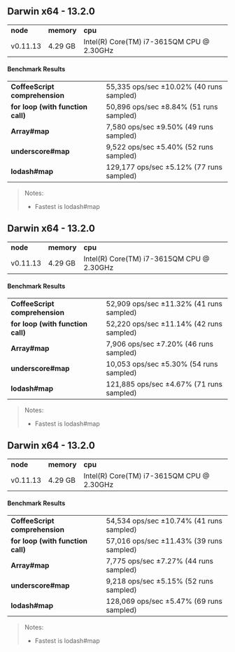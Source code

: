 Darwin x64 - 13.2.0
-----

<table><tr><td><b>node</b></td><td><b>memory</b></td><td><b>cpu</b></td></tr><tr><td>v0.11.13</td><td>4.29 GB</td><td>Intel(R) Core(TM) i7-3615QM CPU @ 2.30GHz</td></tr></table>

#### Benchmark Results ####

<table><tr><td><b>CoffeeScript comprehension</b></td><td>55,335 ops/sec ±10.02% (40 runs sampled)
</td></tr><tr><td><b>for loop (with function call)</b></td><td>50,896 ops/sec ±8.84% (51 runs sampled)
</td></tr><tr><td><b>Array#map</b></td><td>7,580 ops/sec ±9.50% (49 runs sampled)
</td></tr><tr><td><b>underscore#map</b></td><td>9,522 ops/sec ±5.40% (52 runs sampled)
</td></tr><tr><td><b>lodash#map</b></td><td>129,177 ops/sec ±5.12% (77 runs sampled)
</td></tr></table>

> Notes:
> - Fastest is lodash#map


Darwin x64 - 13.2.0
-----

<table><tr><td><b>node</b></td><td><b>memory</b></td><td><b>cpu</b></td></tr><tr><td>v0.11.13</td><td>4.29 GB</td><td>Intel(R) Core(TM) i7-3615QM CPU @ 2.30GHz</td></tr></table>

#### Benchmark Results ####

<table><tr><td><b>CoffeeScript comprehension</b></td><td>52,909 ops/sec ±11.32% (41 runs sampled)
</td></tr><tr><td><b>for loop (with function call)</b></td><td>52,220 ops/sec ±11.14% (42 runs sampled)
</td></tr><tr><td><b>Array#map</b></td><td>7,906 ops/sec ±7.20% (46 runs sampled)
</td></tr><tr><td><b>underscore#map</b></td><td>10,053 ops/sec ±5.30% (54 runs sampled)
</td></tr><tr><td><b>lodash#map</b></td><td>121,885 ops/sec ±4.67% (71 runs sampled)
</td></tr></table>

> Notes:
> - Fastest is lodash#map


Darwin x64 - 13.2.0
-----

<table><tr><td><b>node</b></td><td><b>memory</b></td><td><b>cpu</b></td></tr><tr><td>v0.11.13</td><td>4.29 GB</td><td>Intel(R) Core(TM) i7-3615QM CPU @ 2.30GHz</td></tr></table>

#### Benchmark Results ####

<table><tr><td><b>CoffeeScript comprehension</b></td><td>54,534 ops/sec ±10.74% (41 runs sampled)
</td></tr><tr><td><b>for loop (with function call)</b></td><td>57,016 ops/sec ±11.43% (39 runs sampled)
</td></tr><tr><td><b>Array#map</b></td><td>7,775 ops/sec ±7.27% (44 runs sampled)
</td></tr><tr><td><b>underscore#map</b></td><td>9,218 ops/sec ±5.15% (52 runs sampled)
</td></tr><tr><td><b>lodash#map</b></td><td>128,069 ops/sec ±5.47% (69 runs sampled)
</td></tr></table>

> Notes:
> - Fastest is lodash#map


